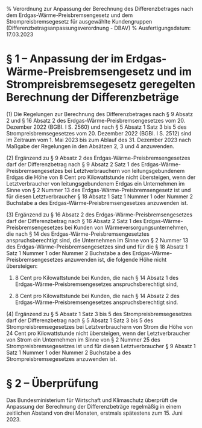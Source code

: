 % Verordnung zur Anpassung der Berechnung des Differenzbetrages nach dem Erdgas-Wärme-Preisbremsengesetz und dem Strompreisbremsegesetz für ausgewählte Kundengruppen  (Differenzbetragsanpassungsverordnung - DBAV)
% Ausfertigungsdatum: 17.03.2023
 
# § 1 – Anpassung der im Erdgas-Wärme-Preisbremsengesetz und im Strompreisbremsegesetz geregelten Berechnung der Differenzbeträge

(1) Die Regelungen zur Berechnung des Differenzbetrages nach § 9 Absatz 2 und § 16 Absatz 2 des Erdgas-Wärme-Preisbremsengesetzes vom 20. Dezember 2022 (BGBI. I S. 2560) und nach § 5 Absatz 1 Satz 3 bis 5 des Strompreisbremsegesetzes vom 20. Dezember 2022 (BGBI. I S. 2512) sind im Zeitraum vom 1. Mai 2023 bis zum Ablauf des 31. Dezember 2023 nach Maßgabe der Regelungen in den Absätzen 2, 3 und 4 anzuwenden.

(2) Ergänzend zu § 9 Absatz 2 des Erdgas-Wärme-Preisbremsengesetzes darf der Differenzbetrag nach § 9 Absatz 2 Satz 1 des Erdgas-Wärme-Preisbremsengesetzes bei Letztverbrauchern von leitungsgebundenem Erdgas die Höhe von 8 Cent pro Kilowattstunde nicht übersteigen, wenn der Letztverbraucher von leitungsgebundenem Erdgas ein Unternehmen im Sinne von § 2 Nummer 13 des Erdgas-Wärme-Preisbremsengesetz ist und für diesen Letztverbraucher § 18 Absatz 1 Satz 1 Nummer 1 oder Nummer 2 Buchstabe a des Erdgas-Wärme-Preisbremsengesetzes anzuwenden ist.

(3) Ergänzend zu § 16 Absatz 2 des Erdgas-Wärme-Preisbremsengesetzes darf der Differenzbetrag nach § 16 Absatz 2 Satz 1 des Erdgas-Wärme-Preisbremsengesetzes bei Kunden von Wärmeversorgungsunternehmen, die nach § 14 des Erdgas-Wärme-Preisbremsengesetztes anspruchsberechtigt sind, die Unternehmen im Sinne von § 2 Nummer 13 des Erdgas-Wärme-Preisbremsengesetzes sind und für die § 18 Absatz 1 Satz 1 Nummer 1 oder Nummer 2 Buchstabe a des Erdgas-Wärme-Preisbremsengesetzes anzuwenden ist, die folgende Höhe nicht übersteigen:

1. 8 Cent pro Kilowattstunde bei Kunden, die nach § 14 Absatz 1 des Erdgas-Wärme-Preisbremsengesetzes anspruchsberechtigt sind,

2. 8 Cent pro Kilowattstunde bei Kunden, die nach § 14 Absatz 2 des Erdgas-Wärme-Preisbremsengesetzes anspruchsberechtigt sind.

(4) Ergänzend zu § 5 Absatz 1 Satz 3 bis 5 des Strompreisbremsegesetzes darf der Differenzbetrag nach § 5 Absatz 1 Satz 3 bis 5 des Strompreisbremsegesetzes bei Letztverbrauchern von Strom die Höhe von 24 Cent pro Kilowattstunde nicht übersteigen, wenn der Letztverbraucher von Strom ein Unternehmen im Sinne von § 2 Nummer 25 des Strompreisbremsegesetzes ist und für diesen Letztverbraucher § 9 Absatz 1 Satz 1 Nummer 1 oder Nummer 2 Buchstabe a des Strompreisbremsegesetzes anzuwenden ist.

# § 2 – Überprüfung

Das Bundesministerium für Wirtschaft und Klimaschutz überprüft die Anpassung der Berechnung der Differenzbeträge regelmäßig in einem zeitlichen Abstand von drei Monaten, erstmals spätestens zum 15. Juni 2023.
